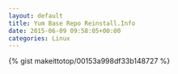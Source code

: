 ```yaml
---
layout: default                                                                                                              
title: Yum Base Repo Reinstall.Info                                                                                                                       
date: 2015-06-09 09:58:05+00:00                                                                                                                        
categories: Linux                                                                                                                
---                                                                                                                              
```


{% gist makeittotop/00153a998df33b148727 %}                                                                                                           

